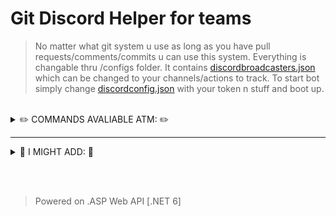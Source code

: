 # Git Discord Helper for teams

> No matter what git system u use as long as you have pull requests/comments/commits u can use this system. Everything is changable thru /configs folder. It contains <a href="https://github.com/MentallyStable4sure/Git-Discord-Webhook-Helper/blob/main/configs/discordbroadcasters.json">discordbroadcasters.json</a> which can be changed to your channels/actions to track. To start bot simply change <a href="https://github.com/MentallyStable4sure/Git-Discord-Webhook-Helper/blob/main/configs/discordconfig.json">discordconfig.json</a> with your token n stuff and boot up.

<br>

  <details>
  <summary>✏️ COMMANDS AVALIABLE ATM: ✏️</summary>

  ```
  /help
  /news [TITLE] [DESCRIPTION] [URL (OPTIONAL)] - Posts an embedded message with title, description, and author.
  /news-short [DESCRIPTION] - Posts short version of embedded message as '/news' but no author and title.
  ```
  </details>

  
<hr>

  <details>
  <summary>💬 I MIGHT ADD: 💬</summary>

  ```
  /track [CHANNEL_ID] - to add channel to discordbroadcasters.json
  /untrack [CHANNEL_ID] - to remove channel from discordbroadcasters.json
  ```
  </details>
  
<br></br>

> Powered on .ASP Web API [.NET 6]
